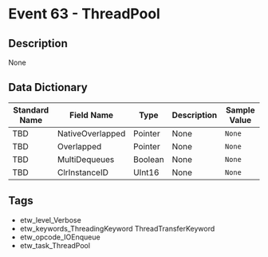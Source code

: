 # Event 63 - ThreadPool

## Description
None

## Data Dictionary
|Standard Name|Field Name|Type|Description|Sample Value|
|---|---|---|---|---|
|TBD|NativeOverlapped|Pointer|None|`None`|
|TBD|Overlapped|Pointer|None|`None`|
|TBD|MultiDequeues|Boolean|None|`None`|
|TBD|ClrInstanceID|UInt16|None|`None`|

## Tags
* etw_level_Verbose
* etw_keywords_ThreadingKeyword ThreadTransferKeyword
* etw_opcode_IOEnqueue
* etw_task_ThreadPool